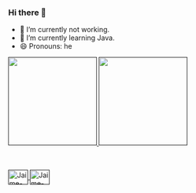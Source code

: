 ### Hi there 👋



- 🔭 I’m currently not working.
- 🌱 I’m currently learning Java.
- 😄 Pronouns: he

<div>
<a href "https://github.com/Jaime-Franz-Junior">
<img height="180em" src="https://github-readme-stats.vercel.app/api?username=Jaime-Franz-Junior&show_icons=true&theme=github_dark&include_all_comits=true&count_private=true "/>
<img height="180em" src="https://github-readme-stats.vercel.app/api/top-langs/?username=Jaime-Franz-Junior&layout=compact)&langs_count=16&theme=github_dark"/>

  ##
  
  <div style="display: inline_block"><br>
    <img align="center" alt="Jaime-Java" height="30" width="40" src="https://cdn.jsdelivr.net/gh/devicons/devicon/icons/java/java-plain.svg" />
    <img align="center" alt="Jaime-mysql" height="30" width="40" src="https://cdn.jsdelivr.net/gh/devicons/devicon/icons/mysql/mysql-original.svg" />
     
</div>
